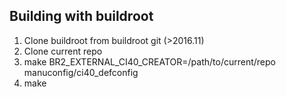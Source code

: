 Building with buildroot
------------------------
1. Clone buildroot from buildroot git (>2016.11)
2. Clone current repo
3. make BR2_EXTERNAL_CI40_CREATOR=/path/to/current/repo manuconfig/ci40_defconfig
4. make
